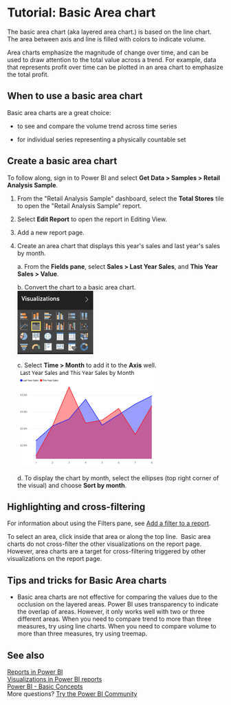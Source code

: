 ﻿<properties
   pageTitle="Tutorial: Basic Area chart"
   description="Tutorial: Basic Area chart."
   services="powerbi"
   documentationCenter=""
   authors="mihart"
   manager="mblythe"
   backup=""
   editor=""
   tags=""
   qualityFocus="no"
   qualityDate=""/>

<tags
   ms.service="powerbi"
   ms.devlang="NA"
   ms.topic="article"
   ms.tgt_pltfrm="NA"
   ms.workload="powerbi"
   ms.date="01/20/2017"
   ms.author="mihart"/>

# Tutorial: Basic Area chart  

The basic area chart (aka layered area chart.) is based on the line chart. The area between axis and line is filled with colors to indicate volume. 

Area charts emphasize the magnitude of change over time, and can be used to draw attention to the total value across a trend. For example, data that represents profit over time can be plotted in an area chart to emphasize the total profit.

## When to use a basic area chart  
Basic area charts are a great choice:

-   to see and compare the volume trend across time series 

-   for individual series representing a physically countable set

## Create a basic area chart  
To follow along, sign in to Power BI and select **Get Data \> Samples \> Retail Analysis Sample**. 

1.  From the "Retail Analysis Sample" dashboard, select the **Total Stores** tile to open the "Retail Analysis Sample" report.

2.  Select **Edit Report** to open the report in Editing View.

3.  Add a new report page.

4.  Create an area chart that displays this year's sales and last year's sales by month.

	a.  From the **Fields pane**, select **Sales \> Last Year Sales**, ﻿and **This Year Sales > Value**.

	b.  Convert the chart to a basic area chart.    
    ![](media/powerbi-service-tutorial-basic-area-chart/convertChart.png)

	c.  Select **Time \> Month** to add it to the **Axis** well.   
    ![](media/powerbi-service-tutorial-basic-area-chart/powerbi-area-chartnew.png)

    d.  To display the chart by month, select the ellipses (top right corner of the visual) and choose **Sort by month**.

## Highlighting and cross-filtering  
For information about using the Filters pane, see [Add a filter to a report](powerbi-service-add-a-filter-to-a-report.md).

To select an area, click inside that area or along the top line.  Basic area charts do not cross-filter the other visualizations on the report page. However, area charts are a target for cross-filtering triggered by other visualizations on the report page.

## Tips and tricks for Basic Area charts  
-   Basic area charts are not effective for comparing the values due to the occlusion on the layered areas. Power BI uses transparency to indicate the overlap of areas. However, it only works well with two or three different areas. When you need to compare trend to more than three measures, try using line charts. When you need to compare volume to more than three measures, try using treemap.

## See also  
[Reports in Power BI](powerbi-service-reports.md)  
[Visualizations in Power BI reports](powerbi-service-visualizations-for-reports.md)  
[Power BI - Basic Concepts](powerbi-service-basic-concepts.md)  
More questions? [Try the Power BI Community](http://community.powerbi.com/)
